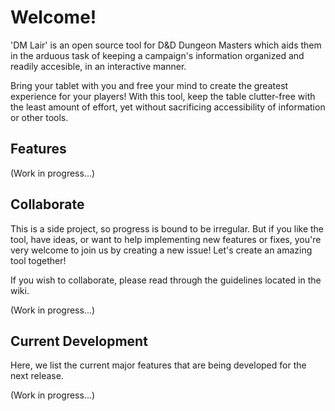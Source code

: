 # Welcome!
'DM Lair' is an open source tool for D&D Dungeon Masters which aids them in the arduous task of keeping
a campaign's information organized and readily accesible, in an interactive manner.

Bring your tablet with you and free your mind to create the greatest experience for your players! With this tool, keep
the table clutter-free with the least amount of effort, yet without sacrificing accessibility of information or other tools.

## Features
(Work in progress...)

## Collaborate
This is a side project, so progress is bound to be irregular. But if you like the tool, have ideas,
or want to help implementing new features or fixes, you're very welcome to join us by creating a new issue!
Let's create an amazing tool together!

If you wish to collaborate, please read through the guidelines located in the wiki.

(Work in progress...)

## Current Development
Here, we list the current major features that are being developed for the next release.

(Work in progress...)
